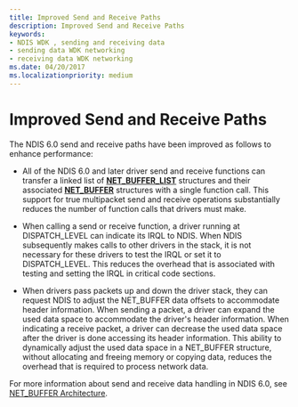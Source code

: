 ```yaml
---
title: Improved Send and Receive Paths
description: Improved Send and Receive Paths
keywords:
- NDIS WDK , sending and receiving data
- sending data WDK networking
- receiving data WDK networking
ms.date: 04/20/2017
ms.localizationpriority: medium
---
```


# Improved Send and Receive Paths





The NDIS 6.0 send and receive paths have been improved as follows to enhance performance:

-   All of the NDIS 6.0 and later driver send and receive functions can transfer a linked list of [**NET\_BUFFER\_LIST**](/windows-hardware/drivers/ddi/nbl/ns-nbl-net_buffer_list) structures and their associated [**NET\_BUFFER**](/windows-hardware/drivers/ddi/nbl/ns-nbl-net_buffer) structures with a single function call. This support for true multipacket send and receive operations substantially reduces the number of function calls that drivers must make.

-   When calling a send or receive function, a driver running at DISPATCH\_LEVEL can indicate its IRQL to NDIS. When NDIS subsequently makes calls to other drivers in the stack, it is not necessary for these drivers to test the IRQL or set it to DISPATCH\_LEVEL. This reduces the overhead that is associated with testing and setting the IRQL in critical code sections.

-   When drivers pass packets up and down the driver stack, they can request NDIS to adjust the NET\_BUFFER data offsets to accommodate header information. When sending a packet, a driver can expand the used data space to accommodate the driver's header information. When indicating a receive packet, a driver can decrease the used data space after the driver is done accessing its header information. This ability to dynamically adjust the used data space in a NET\_BUFFER structure, without allocating and freeing memory or copying data, reduces the overhead that is required to process network data.

For more information about send and receive data handling in NDIS 6.0, see [NET\_BUFFER Architecture](net-buffer-architecture.md).

 

